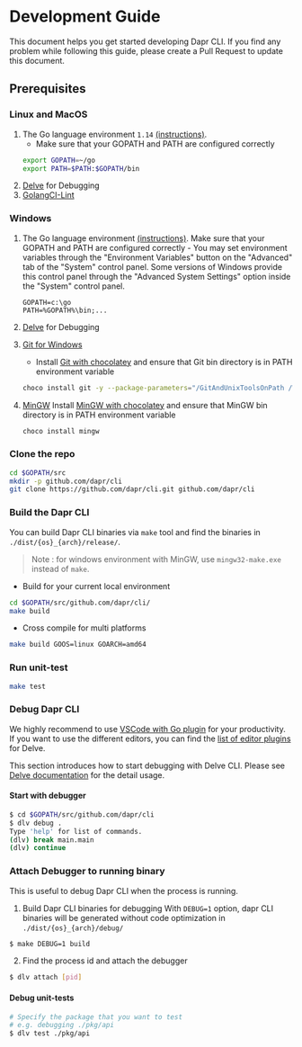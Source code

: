 
# Development Guide

This document helps you get started developing Dapr CLI. If you find any problem while following this guide, please create a Pull Request to update this document.

## Prerequisites

### Linux and MacOS

1. The Go language environment `1.14` [(instructions)](https://golang.org/doc/install#tarball).
   * Make sure that your GOPATH and PATH are configured correctly
   ```bash
   export GOPATH=~/go
   export PATH=$PATH:$GOPATH/bin
   ```
2. [Delve](https://github.com/go-delve/delve/tree/master/Documentation/installation) for Debugging
3. [GolangCI-Lint](https://github.com/golangci/golangci-lint)

### Windows

1. The Go language environment [(instructions)](https://golang.org/doc/install#windows).
   Make sure that your GOPATH and PATH are configured correctly - You may set environment variables through the "Environment Variables" button on the "Advanced" tab of the "System" control panel. Some versions of Windows provide this control panel through the "Advanced System Settings" option inside the "System" control panel.
   ```
   GOPATH=c:\go
   PATH=%GOPATH%\bin;...
   ```
2. [Delve](https://github.com/go-delve/delve/tree/master/Documentation/installation) for Debugging
3. [Git for Windows](https://gitforwindows.org)
   * Install [Git with chocolatey](https://chocolatey.org/packages/git) and ensure that Git bin directory is in PATH environment variable
    ```bash
    choco install git -y --package-parameters="/GitAndUnixToolsOnPath /WindowsTerminal /NoShellIntegration"
    ```
4. [MinGW](http://www.mingw.org/)
  Install [MinGW with chocolatey](https://chocolatey.org/packages/mingw) and ensure that MinGW bin directory is in PATH environment variable

    ```bash
    choco install mingw
    ```

### Clone the repo

```bash
cd $GOPATH/src
mkdir -p github.com/dapr/cli
git clone https://github.com/dapr/cli.git github.com/dapr/cli
```

### Build the Dapr CLI

You can build Dapr CLI binaries via `make` tool and find the binaries in `./dist/{os}_{arch}/release/`.

> Note : for windows environment with MinGW, use `mingw32-make.exe` instead of `make`.

* Build for your current local environment

```bash
cd $GOPATH/src/github.com/dapr/cli/
make build
```

* Cross compile for multi platforms

```bash
make build GOOS=linux GOARCH=amd64
```

### Run unit-test

```bash
make test
```

### Debug Dapr CLI

We highly recommend to use [VSCode with Go plugin](https://marketplace.visualstudio.com/items?itemName=ms-vscode.Go) for your productivity. If you want to use the different editors, you can find the [list of editor plugins](https://github.com/go-delve/delve/blob/master/Documentation/EditorIntegration.md) for Delve.

This section introduces how to start debugging with Delve CLI. Please see [Delve documentation](https://github.com/go-delve/delve/tree/master/Documentation) for the detail usage.

#### Start with debugger

```bash
$ cd $GOPATH/src/github.com/dapr/cli
$ dlv debug .
Type 'help' for list of commands.
(dlv) break main.main
(dlv) continue
```

### Attach Debugger to running binary

This is useful to debug Dapr CLI when the process is running.

1. Build Dapr CLI binaries for debugging
   With `DEBUG=1` option, dapr CLI binaries will be generated without code optimization in `./dist/{os}_{arch}/debug/`

```bash
$ make DEBUG=1 build
```

2. Find the process id and attach the debugger

```bash
$ dlv attach [pid]
```

#### Debug unit-tests

```bash
# Specify the package that you want to test
# e.g. debugging ./pkg/api
$ dlv test ./pkg/api
```